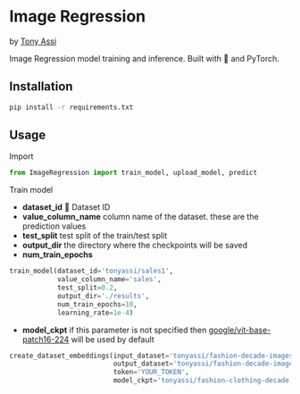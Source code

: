 # Image Regression

by [Tony Assi](https://www.tonyassi.com/)

Image Regression model training and inference. Built with 🤗 and PyTorch.

## Installation
```bash
pip install -r requirements.txt
```

## Usage

Import 
```python
from ImageRegression import train_model, upload_model, predict
```

Train model
- **dataset_id** 🤗 Dataset ID
- **value_column_name** column name of the dataset. these are the prediction values
- **test_split** test split of the train/test split
- **output_dir** the directory where the checkpoints will be saved
- **num_train_epochs**
```python
train_model(dataset_id='tonyassi/sales1',
            value_column_name='sales',
            test_split=0.2,
            output_dir='./results',
            num_train_epochs=10,
            learning_rate=1e-4)

```
- **model_ckpt** if this parameter is not specified then [google/vit-base-patch16-224](https://huggingface.co/google/vit-base-patch16-224) will be used by default
```python
create_dataset_embeddings(input_dataset='tonyassi/fashion-decade-images-1',
                          output_dataset='tonyassi/fashion-decade-images-1-embeddings',
                          token='YOUR_TOKEN',
                          model_ckpt='tonyassi/fashion-clothing-decade')

```
